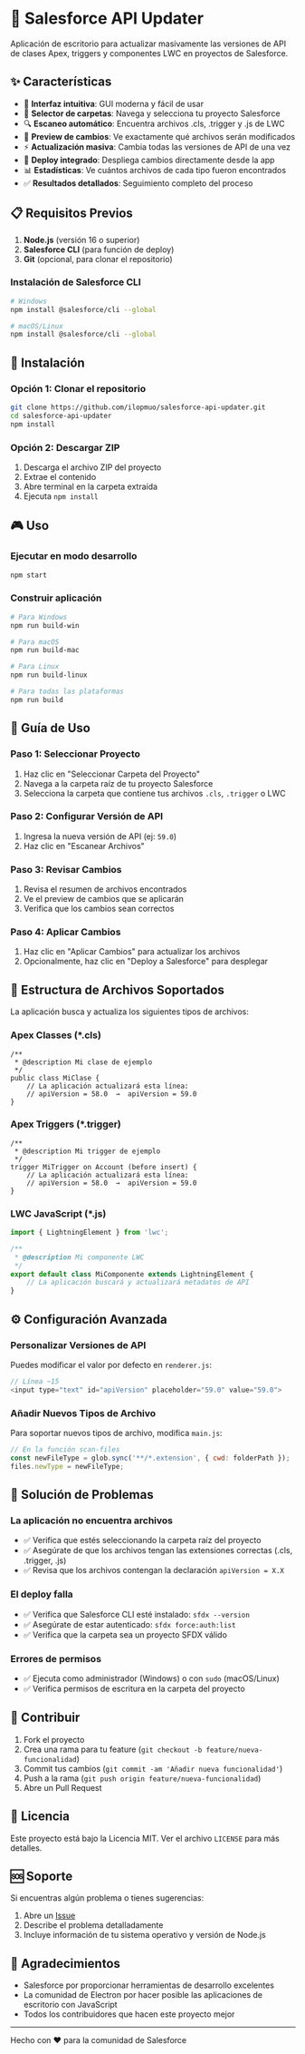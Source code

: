 # 🔄 Salesforce API Updater

Aplicación de escritorio para actualizar masivamente las versiones de API de clases Apex, triggers y componentes LWC en proyectos de Salesforce.

## ✨ Características

- 🎯 **Interfaz intuitiva**: GUI moderna y fácil de usar
- 📁 **Selector de carpetas**: Navega y selecciona tu proyecto Salesforce
- 🔍 **Escaneo automático**: Encuentra archivos .cls, .trigger y .js de LWC
- 👀 **Preview de cambios**: Ve exactamente qué archivos serán modificados
- ⚡ **Actualización masiva**: Cambia todas las versiones de API de una vez
- 🚀 **Deploy integrado**: Despliega cambios directamente desde la app
- 📊 **Estadísticas**: Ve cuántos archivos de cada tipo fueron encontrados
- ✅ **Resultados detallados**: Seguimiento completo del proceso

## 📋 Requisitos Previos

1. **Node.js** (versión 16 o superior)
2. **Salesforce CLI** (para función de deploy)
3. **Git** (opcional, para clonar el repositorio)

### Instalación de Salesforce CLI

```bash
# Windows
npm install @salesforce/cli --global

# macOS/Linux
npm install @salesforce/cli --global
```

## 🚀 Instalación

### Opción 1: Clonar el repositorio

```bash
git clone https://github.com/ilopmuo/salesforce-api-updater.git
cd salesforce-api-updater
npm install
```

### Opción 2: Descargar ZIP

1. Descarga el archivo ZIP del proyecto
2. Extrae el contenido
3. Abre terminal en la carpeta extraída
4. Ejecuta `npm install`

## 🎮 Uso

### Ejecutar en modo desarrollo

```bash
npm start
```

### Construir aplicación

```bash
# Para Windows
npm run build-win

# Para macOS
npm run build-mac

# Para Linux
npm run build-linux

# Para todas las plataformas
npm run build
```

## 📖 Guía de Uso

### Paso 1: Seleccionar Proyecto
1. Haz clic en "Seleccionar Carpeta del Proyecto"
2. Navega a la carpeta raíz de tu proyecto Salesforce
3. Selecciona la carpeta que contiene tus archivos `.cls`, `.trigger` o LWC

### Paso 2: Configurar Versión de API
1. Ingresa la nueva versión de API (ej: `59.0`)
2. Haz clic en "Escanear Archivos"

### Paso 3: Revisar Cambios
1. Revisa el resumen de archivos encontrados
2. Ve el preview de cambios que se aplicarán
3. Verifica que los cambios sean correctos

### Paso 4: Aplicar Cambios
1. Haz clic en "Aplicar Cambios" para actualizar los archivos
2. Opcionalmente, haz clic en "Deploy a Salesforce" para desplegar

## 📁 Estructura de Archivos Soportados

La aplicación busca y actualiza los siguientes tipos de archivos:

### Apex Classes (*.cls)
```apex
/**
 * @description Mi clase de ejemplo
 */
public class MiClase {
    // La aplicación actualizará esta línea:
    // apiVersion = 58.0  →  apiVersion = 59.0
}
```

### Apex Triggers (*.trigger)
```apex
/**
 * @description Mi trigger de ejemplo
 */
trigger MiTrigger on Account (before insert) {
    // La aplicación actualizará esta línea:
    // apiVersion = 58.0  →  apiVersion = 59.0
}
```

### LWC JavaScript (*.js)
```javascript
import { LightningElement } from 'lwc';

/**
 * @description Mi componente LWC
 */
export default class MiComponente extends LightningElement {
    // La aplicación buscará y actualizará metadatos de API
}
```

## ⚙️ Configuración Avanzada

### Personalizar Versiones de API

Puedes modificar el valor por defecto en `renderer.js`:

```javascript
// Línea ~15
<input type="text" id="apiVersion" placeholder="59.0" value="59.0">
```

### Añadir Nuevos Tipos de Archivo

Para soportar nuevos tipos de archivo, modifica `main.js`:

```javascript
// En la función scan-files
const newFileType = glob.sync('**/*.extension', { cwd: folderPath });
files.newType = newFileType;
```

## 🔧 Solución de Problemas

### La aplicación no encuentra archivos
- ✅ Verifica que estés seleccionando la carpeta raíz del proyecto
- ✅ Asegúrate de que los archivos tengan las extensiones correctas (.cls, .trigger, .js)
- ✅ Revisa que los archivos contengan la declaración `apiVersion = X.X`

### El deploy falla
- ✅ Verifica que Salesforce CLI esté instalado: `sfdx --version`
- ✅ Asegúrate de estar autenticado: `sfdx force:auth:list`
- ✅ Verifica que la carpeta sea un proyecto SFDX válido

### Errores de permisos
- ✅ Ejecuta como administrador (Windows) o con `sudo` (macOS/Linux)
- ✅ Verifica permisos de escritura en la carpeta del proyecto

## 🤝 Contribuir

1. Fork el proyecto
2. Crea una rama para tu feature (`git checkout -b feature/nueva-funcionalidad`)
3. Commit tus cambios (`git commit -am 'Añadir nueva funcionalidad'`)
4. Push a la rama (`git push origin feature/nueva-funcionalidad`)
5. Abre un Pull Request

## 📄 Licencia

Este proyecto está bajo la Licencia MIT. Ver el archivo `LICENSE` para más detalles.

## 🆘 Soporte

Si encuentras algún problema o tienes sugerencias:

1. Abre un [Issue](https://github.com/ilopmuo/salesforce-api-updater/issues)
2. Describe el problema detalladamente
3. Incluye información de tu sistema operativo y versión de Node.js

## 🙏 Agradecimientos

- Salesforce por proporcionar herramientas de desarrollo excelentes
- La comunidad de Electron por hacer posible las aplicaciones de escritorio con JavaScript
- Todos los contribuidores que hacen este proyecto mejor

---

Hecho con ❤️ para la comunidad de Salesforce 